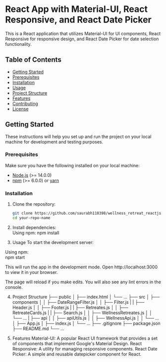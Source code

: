 # React App with Material-UI, React Responsive, and React Date Picker

This is a React application that utilizes Material-UI for UI components, React Responsive for responsive design, and React Date Picker for date selection functionality.

## Table of Contents

- [Getting Started](#getting-started)
- [Prerequisites](#prerequisites)
- [Installation](#installation)
- [Usage](#usage)
- [Project Structure](#project-structure)
- [Features](#features)
- [Contributing](#contributing)
- [License](#license)

## Getting Started

These instructions will help you set up and run the project on your local machine for development and testing purposes.

### Prerequisites

Make sure you have the following installed on your local machine:

- [Node.js](https://nodejs.org/en/) (>= 14.0.0)
- [npm](https://www.npmjs.com/) (>= 6.0.0) or [yarn](https://yarnpkg.com/)

### Installation

1. Clone the repository:

   ```bash
   git clone https://github.com/saurabh110398/wellness_retreat_reactjs
   cd your-repo-name

2. Install dependencies:   
   Using npm:
   npm install

3. Usage
To start the development server:

Using npm:   
npm start


This will run the app in the development mode.
Open http://localhost:3000 to view it in your browser.

The page will reload if you make edits.
You will also see any lint errors in the console.

4. Project Structure
├── public
│   ├── index.html
│   └── ...
├── src
│   ├── components
│   │   ├── DateRangeFilter.js
│   │   ├── Filter.js
|   |   ├── Header.js
│   │   ├── Footer.js
|   |   ├── Retreates.js
│   │   ├── RetreateCards.js
|   |   ├── Search.js
│   │   ├── WellnessRetreates.js
│   │   └── ...
|   ├── api
│   │   ├── apiUtils.js
│   │   ├── WellnessApi.js
│   │   └── ...
│   ├── App.js
│   ├── index.js
│   └── ...
├── .gitignore
├── package.json
├── README.md
└── ...


5. Features
Material-UI: A popular React UI framework that provides a set of components that implement Google's Material Design.
React Responsive: A utility for managing responsive components.
React Date Picker: A simple and reusable datepicker component for React.

